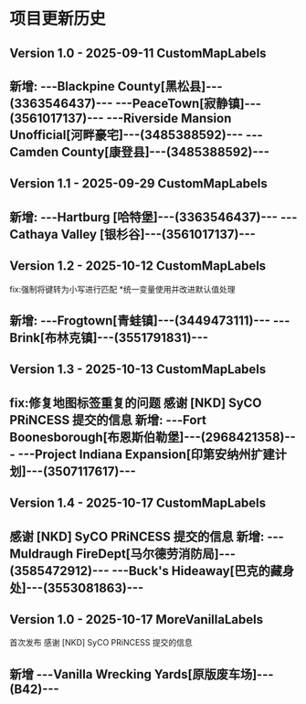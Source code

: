 # 项目更新历史

## Version 1.0 - 2025-09-11 CustomMapLabels

新增:
---Blackpine County[黑松县]---(3363546437)---
---PeaceTown[寂静镇]---(3561017137)---
---Riverside Mansion Unofficial[河畔豪宅]---(3485388592)---
---Camden County[康登县]---(3485388592)---
---

## Version 1.1 - 2025-09-29 CustomMapLabels

新增:
---Hartburg [哈特堡]---(3363546437)---
---Cathaya Valley [银杉谷]---(3561017137)---
---

## Version 1.2 - 2025-10-12 CustomMapLabels
fix:强制将键转为小写进行匹配
*统一变量使用并改进默认值处理

新增:
---Frogtown[青蛙镇]---(3449473111)---
---Brink[布林克镇]---(3551791831)---
---

## Version 1.3 - 2025-10-13 CustomMapLabels
fix:修复地图标签重复的问题
感谢 [NKD] SyCO PRiNCESS 提交的信息
新增:
---Fort Boonesborough[布恩斯伯勒堡]---(2968421358)---
---Project Indiana Expansion[印第安纳州扩建计划]---(3507117617)---
---

## Version 1.4 - 2025-10-17 CustomMapLabels
感谢 [NKD] SyCO PRiNCESS 提交的信息
新增:
---Muldraugh FireDept[马尔德劳消防局]---(3585472912)---
---Buck's Hideaway[巴克的藏身处]---(3553081863)---
---

## Version 1.0 - 2025-10-17 MoreVanillaLabels
首次发布
感谢 [NKD] SyCO PRiNCESS 提交的信息

新增
---Vanilla Wrecking Yards[原版废车场]---(B42)---
---

